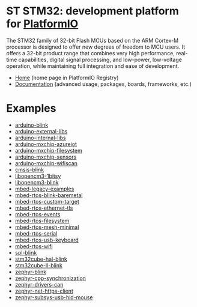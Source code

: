 
# ST STM32: development platform for [PlatformIO](https://platformio.org)

The STM32 family of 32-bit Flash MCUs based on the ARM Cortex-M processor is designed to offer new degrees of freedom to MCU users. It offers a 32-bit product range that combines very high performance, real-time capabilities, digital signal processing, and low-power, low-voltage operation, while maintaining full integration and ease of development.

* [Home](https://platformio.org/platforms/ststm32) (home page in PlatformIO Registry)
* [Documentation](https://docs.platformio.org/page/platforms/ststm32.html) (advanced usage, packages, boards, frameworks, etc.)

# Examples

* [arduino-blink](https://github.com/platformio/platform-ststm32/tree/master/examples/arduino-blink)
* [arduino-external-libs](https://github.com/platformio/platform-ststm32/tree/master/examples/arduino-external-libs)
* [arduino-internal-libs](https://github.com/platformio/platform-ststm32/tree/master/examples/arduino-internal-libs)
* [arduino-mxchip-azureiot](https://github.com/platformio/platform-ststm32/tree/master/examples/arduino-mxchip-azureiot)
* [arduino-mxchip-filesystem](https://github.com/platformio/platform-ststm32/tree/master/examples/arduino-mxchip-filesystem)
* [arduino-mxchip-sensors](https://github.com/platformio/platform-ststm32/tree/master/examples/arduino-mxchip-sensors)
* [arduino-mxchip-wifiscan](https://github.com/platformio/platform-ststm32/tree/master/examples/arduino-mxchip-wifiscan)
* [cmsis-blink](https://github.com/platformio/platform-ststm32/tree/master/examples/cmsis-blink)
* [libopencm3-1bitsy](https://github.com/platformio/platform-ststm32/tree/master/examples/libopencm3-1bitsy)
* [libopencm3-blink](https://github.com/platformio/platform-ststm32/tree/master/examples/libopencm3-blink)
* [mbed-legacy-examples](https://github.com/platformio/platform-ststm32/tree/master/examples/mbed-legacy-examples)
* [mbed-rtos-blink-baremetal](https://github.com/platformio/platform-ststm32/tree/master/examples/mbed-rtos-blink-baremetal)
* [mbed-rtos-custom-target](https://github.com/platformio/platform-ststm32/tree/master/examples/mbed-rtos-custom-target)
* [mbed-rtos-ethernet-tls](https://github.com/platformio/platform-ststm32/tree/master/examples/mbed-rtos-ethernet-tls)
* [mbed-rtos-events](https://github.com/platformio/platform-ststm32/tree/master/examples/mbed-rtos-events)
* [mbed-rtos-filesystem](https://github.com/platformio/platform-ststm32/tree/master/examples/mbed-rtos-filesystem)
* [mbed-rtos-mesh-minimal](https://github.com/platformio/platform-ststm32/tree/master/examples/mbed-rtos-mesh-minimal)
* [mbed-rtos-serial](https://github.com/platformio/platform-ststm32/tree/master/examples/mbed-rtos-serial)
* [mbed-rtos-usb-keyboard](https://github.com/platformio/platform-ststm32/tree/master/examples/mbed-rtos-usb-keyboard)
* [mbed-rtos-wifi](https://github.com/platformio/platform-ststm32/tree/master/examples/mbed-rtos-wifi)
* [spl-blink](https://github.com/platformio/platform-ststm32/tree/master/examples/spl-blink)
* [stm32cube-hal-blink](https://github.com/platformio/platform-ststm32/tree/master/examples/stm32cube-hal-blink)
* [stm32cube-ll-blink](https://github.com/platformio/platform-ststm32/tree/master/examples/stm32cube-ll-blink)
* [zephyr-blink](https://github.com/platformio/platform-ststm32/tree/master/examples/zephyr-blink)
* [zephyr-cpp-synchronization](https://github.com/platformio/platform-ststm32/tree/master/examples/zephyr-cpp-synchronization)
* [zephyr-drivers-can](https://github.com/platformio/platform-ststm32/tree/master/examples/zephyr-drivers-can)
* [zephyr-net-https-client](https://github.com/platformio/platform-ststm32/tree/master/examples/zephyr-net-https-client)
* [zephyr-subsys-usb-hid-mouse](https://github.com/platformio/platform-ststm32/tree/master/examples/zephyr-subsys-usb-hid-mouse)
